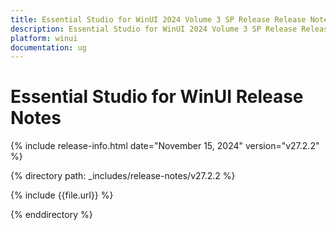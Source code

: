 ```yaml
---
title: Essential Studio for WinUI 2024 Volume 3 SP Release Release Notes  
description: Essential Studio for WinUI 2024 Volume 3 SP Release Release Notes  
platform: winui
documentation: ug
---
```


# Essential Studio for WinUI  Release Notes  

{% include release-info.html date="November 15, 2024"  version="v27.2.2" %} 

{% directory path: _includes/release-notes/v27.2.2 %}

{% include {{file.url}} %}

{% enddirectory %}